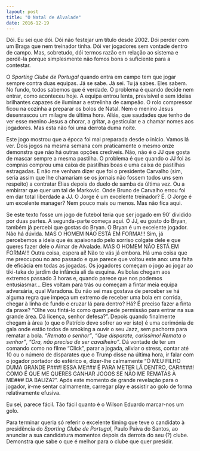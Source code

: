 ```yaml
---
layout: post
title: "O Natal de Alvalade"
date: 2016-12-19
---
```

<p>Dói. Eu sei que dói. Dói não festejar um título desde 2002. Dói perder com um Braga que nem treinador tinha. Dói ver jogadores sem vontade dentro de campo. Mas, sobretudo, dói termos razão em relação ao sistema e perdê-la porque simplesmente não fomos bons o suficiente para a contestar.</p> 
<p>O <i>Sporting Clube de Portugal</i> quando entra em campo tem que jogar sempre contra duas equipas. Já se sabe. Já sei. Tu já sabes. Eles sabem. No fundo, todos sabemos que é verdade. O problema é quando decide nem entrar, como aconteceu hoje. A equipa entrou lenta, previsível e sem ideias brilhantes capazes de iluminar a estrelinha de campeão. O rolo compressor ficou na cozinha a preparar os bolos de Natal. Nem o menino Jesus desenrascou um milagre de última hora. Aliás, que saudades que tenho de ver esse menino Jesus a chorar, a gritar, a gesticular e a chamar nomes aos jogadores. Mas esta não foi uma derrota duma noite.</p>
<p>Este jogo mostrou que a época foi mal preparada desde o início. Vamos lá ver. Dois jogos na mesma semana com praticamente o mesmo onze demonstra que não há outras opções credíveis. Não, não é o JJ que gosta de mascar sempre a mesma pastilha. O problema é que quando o JJ foi às compras comprou uma caixa de pastilhas boas e uma caixa de pastilhas estragadas. E não me venham dizer que foi o presidente Carvalho (sim, seria assim que lhe chamariam se os jornais não fossem todos uns sem respeito) a contratar Elias depois do duelo de samba da última vez. Ou a embirrar que quer um tal de Markovic. Onde Bruno de Carvalho errou foi em dar total liberdade a JJ. O Jorge é um excelente treinador? É. O Jorge é um excelente manager? Nem pouco mais ou menos. Mas não fica aqui.</p>
<p>Se este texto fosse um jogo de futebol teria que ser jogado em 90’ dividido por duas partes. A segunda-parte começa aqui. Ó JJ, eu gosto do Bryan, também já percebi que gostas do Bryan. O Bryan é um excelente jogador. Não há dúvida. MAS O HOMEM NÃO ESTÁ EM FORMA!!! Sim, já percebemos a ideia que és apaixonado pelo sorriso colgate dele e que queres fazer dele o Aimar de Alvalade. MAS O HOMEM NÃO ESTÁ EM FORMA!!! Outra coisa, espera aí! Não te vás já embora. Há uma coisa que me preocupou no ano passado e que parece que voltou este ano: uma falta de eficácia em todas as jogadas. Os jogadores começam o jogo ao jogar ao tiki-taka do jardim de infância ali da esquina. As bolas chegam aos extremos passado 3 horas e, quando parece que nos podemos entusiasmar... Eles voltam para trás ou começam a fintar meia equipa adversária, qual Maradona. Eu não sei mas gostava de perceber se há alguma regra que impeça um extremo de receber uma bola em corrida, chegar à linha de fundo e cruzar lá para dentro? Há? É preciso fazer a finta da praxe? “Olhe vou fintá-lo como quem pede permissão para entrar na sua grande área. Dá licença, senhor defesa?”. Depois quando finalmente chegam à área (o que o Patrício deve sofrer ao ver isto) é uma cerimónia de gala onde estão todos de smoking a ouvir o seu Jazz, sem pachorra para rematar a bola. <i>“Remata o senhor”</i>, <i>“Que disparate, caríssimo! Remata o senhor”</i>, <i>“Ora, não precisa de ser cavalheiro”</i>. Dá vontade de ter um comando como no filme “Click”, parar a jogada, aliviar o stress, contar até 10 ou o número de disparates que o Trump disse na última hora, ir falar com o jogador portador do esférico e, dizer-lhe calmamente “Ó MEU FILHO DUMA GRANDE P###! ESSA ME### É PARA METER LÁ DENTRO, CAR####! COMO É QUE ME QUERES GANHAR JOGOS SE NÃO ME REMATAS À ME### DA BALIZA?”. Após este momento de grande revelação para o jogador, ir-me sentar calmamente, carregar play e assistir ao golo de forma relativamente efusiva.</p>
<p>Eu sei, parece fácil. Tão fácil quanto é o Wilson Eduardo marcar-nos um golo.</p>
<p>Para terminar queria só referir o excelente timing que teve o candidato à presidência do <i>Sporting Clube de Portugal</i>, Paulo Paiva do Santos, ao anunciar a sua candidatura momentos depois da derrota do seu (?) clube. Demonstra que sabe o que é melhor para o clube que quer presidir.</p>
